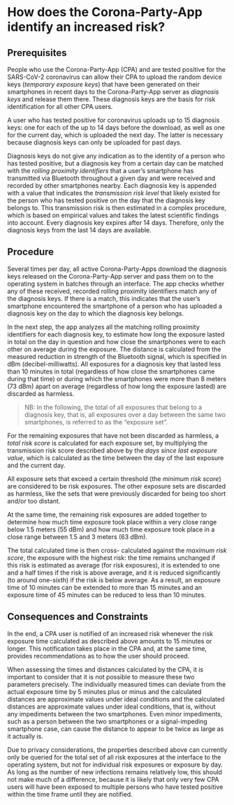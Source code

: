 # How does the Corona-Party-App identify an increased risk?

## Prerequisites

People who use the Corona-Party-App (CPA) and are tested positive for the SARS-CoV-2 coronavirus can allow their CPA to upload the random device keys (*temporary exposure keys*) that have been generated on their smartphones in recent days to the Corona-Party-App server as *diagnosis keys* and release them there. These diagnosis keys are the basis for risk identification for all other CPA users.

A user who has tested positive for coronavirus uploads up to 15 diagnosis keys: one for each of the up to 14 days before the download, as well as one for the current day, which is uploaded the next day. The latter is necessary because diagnosis keys can only be uploaded for past days.

Diagnosis keys do not give any indication as to the identity of a person who has tested positive, but a diagnosis key from a certain day can be matched with the *rolling proximity identifiers* that a user’s smartphone has transmitted via Bluetooth throughout a given day and were received and recorded by other smartphones nearby. Each diagnosis key is appended with a value that indicates the *transmission risk level* that likely existed for the person who has tested positive on the day that the diagnosis key belongs to. This transmission risk is then estimated in a complex procedure, which is based on empirical values and takes the latest scientific findings into account. Every diagnosis key expires after 14 days. Therefore, only the diagnosis keys from the last 14 days are available.

## Procedure

Several times per day, all active Corona-Party-Apps download the diagnosis keys released on the Corona-Party-App server and pass them on to the operating system in batches through an interface. The app checks whether any of these received, recorded rolling proximity identifiers match any of the diagnosis keys. If there is a match, this indicates that the user’s smartphone encountered the smartphone of a person who has uploaded a diagnosis key on the day to which the diagnosis key belongs.

In the next step, the app analyzes all the matching rolling proximity identifiers for each diagnosis key, to estimate how long the exposure lasted in total on the day in question and how close the smartphones were to each other on average during the exposure. The distance is calculated from the measured reduction in strength of the Bluetooth signal, which is specified in dBm (decibel-milliwatts). All exposures for a diagnosis key that lasted less than 10 minutes in total (regardless of how close the smartphones came during that time) or during which the smartphones were more than 8 meters (73 dBm) apart on average (regardless of how long the exposure lasted) are discarded as harmless.

> NB: In the following, the total of all exposures that belong to a diagnosis key, that is, all exposures over a day between the same two smartphones, is referred to as the “exposure set”.

For the remaining exposures that have not been discarded as harmless, a *total risk score* is calculated for each exposure set, by multiplying the transmission risk score described above by the *days since last exposure value*, which is calculated as the time between the day of the last exposure and the current day.

All exposure sets that exceed a certain threshold (the *minimum risk score*) are considered to be risk exposures. The other exposure sets are discarded as harmless, like the sets that were previously discarded for being too short and/or too distant.

At the same time, the remaining risk exposures are added together to determine how much time exposure took place within a very close range below 1.5 meters (55 dBm) and how much time exposure took place in a close range between 1.5 and 3 meters (63 dBm).

The total calculated time is then cross- calculated against the *maximum risk score*, the exposure with the highest risk: the time remains unchanged if this risk is estimated as average (for risk exposures), it is extended to one and a half times if the risk is above average, and it is reduced significantly (to around one-sixth) if the risk is below average. As a result, an exposure time of 10 minutes can be extended to more than 15 minutes and an exposure time of 45 minutes can be reduced to less than 10 minutes.

## Consequences and Constraints

In the end, a CPA user is notified of an increased risk whenever the risk exposure time calculated as described above amounts to 15 minutes or longer. This notification takes place in the CPA and, at the same time, provides recommendations as to how the user should proceed.

When assessing the times and distances calculated by the CPA, it is important to consider that it is not possible to measure these two parameters precisely. The individually measured times can deviate from the actual exposure time by 5 minutes plus or minus and the calculated distances are approximate values under ideal conditions and the calculated distances are approximate values under ideal conditions, that is, without any impediments between the two smartphones. Even minor impediments, such as a person between the two smartphones or a signal-impeding smartphone case, can cause the distance to appear to be twice as large as it actually is.

Due to privacy considerations, the properties described above can currently only be queried for the total set of all risk exposures at the interface to the operating system, but not for individual risk exposures or exposure by day. As long as the number of new infections remains relatively low, this should not make much of a difference, because it is likely that only very few CPA users will have been exposed to multiple persons who have tested positive within the time frame until they are notified.
